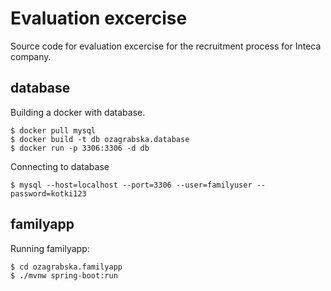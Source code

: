 # Evaluation excercise

Source code for evaluation excercise for the recruitment process for Inteca company.

## database

Building a docker with database.

```
$ docker pull mysql
$ docker build -t db ozagrabska.database
$ docker run -p 3306:3306 -d db
```

Connecting to database

```
$ mysql --host=localhost --port=3306 --user=familyuser --password=kotki123
```

## familyapp

Running familyapp:

```
$ cd ozagrabska.familyapp
$ ./mvnw spring-boot:run
```
